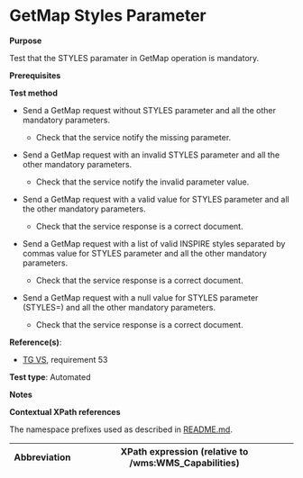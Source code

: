# GetMap Styles Parameter

**Purpose**

Test that the STYLES paramater in GetMap operation is mandatory.

**Prerequisites**

**Test method**

* Send a GetMap request without STYLES parameter and all the other mandatory parameters.

    * Check that the service notify the missing parameter.

* Send a GetMap request with an invalid STYLES parameter and all the other mandatory parameters.

    * Check that the service notify the invalid parameter value.

* Send a GetMap request with a valid value for STYLES parameter and all the other mandatory parameters.

    * Check that the service response is a correct document.

* Send a GetMap request with a list of valid INSPIRE styles separated by commas value for STYLES parameter and all the other mandatory parameters.

    * Check that the service response is a correct document.

* Send a GetMap request with a null value for STYLES parameter (STYLES=) and all the other mandatory parameters.

    * Check that the service response is a correct document.

**Reference(s)**:

* [TG VS](./README.md#ref_TG_VS), requirement 53

**Test type**: Automated

**Notes**

**Contextual XPath references**

The namespace prefixes used as described in [README.md](./README.md#namespaces).

Abbreviation                                               |  XPath expression (relative to /wms:WMS_Capabilities)
---------------------------------------------------------- | -------------------------------------------------------------------------
